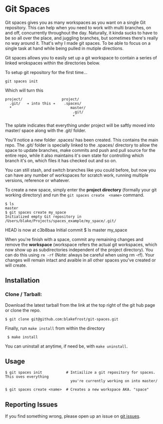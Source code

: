 # Git Spaces

Git spaces gives you as many workspaces as you want on a single Git repository. This can help when you need to work with multi branches, on and off, concurrently throughout the day. Naturally, it kinda sucks to have to be so all over the place, and juggling branches, but sometimes there's really no way around it. That's why I made git spaces. To be able to focus on a single task at hand while being pulled in mutiple directions.

Git spaces allows you to easily set up a git workspace to contain a series of linked wrokspaces within the directories below.

To setup git repository for the first time...

    git spaces init

Which will turn this

    project/                  project/
      .git/   ➔ into this ➔    .spaces/
      *                           master/
                                   .git/
                                   *

The splate indicates that everything under project will be saftly moved into master/ space along with the .git/ folder.

You'll notice a new folder .spaces/ has been created. This contains the main repo. The .git/ folder is specially linked to the .spaces/ directory to allow the space to update branches, make commits and push and pull source for the entire repo, while it also maintains it's own state for controlling which branch it's on, which files it has checked out and so on.

You can still stash, and switch branches like you could before, but now you can have any number of workspaces for scratch work, running multiple versions, reference or whatever.

To create a new space, simply enter the **project directory** (formally your git working directory) and run the `git spaces create  <name>` command.

    $ ls
    master
    $ git spaces create my_space
    Initialized empty Git repository in /Users/blake/Projects/spaces_example/my_space/.git/
HEAD is now at c3b8baa Initial commit
    $ ls
    master my_space

When you're finish with a space, commit any remaining changes and remove the **workspace** (workspace refers the actual git workspaces, which now show up as subdirectories independent of the project directory). You can do this using `rm -rf` (Note: always be careful when using rm -rf). Your changes will remain intact and avaible in all other spaces you've created or will create.

## Installation

### Clone / Tarball:

Download the latest tarball from the link at the top right of the git hub page or clone the repo.

    $ git clone git@github.com:blakefrost/git-spaces.git

Finally, run `make install` from within the directory

     $ make install

You can uninstall at anytime, if need be, with `make uninstall`.

## Usage

    $ git spaces init           # Intiailize a git repository for spaces. This oves everything 
                                  you're currently working on into master/

    $ git spaces create <name>  # Creates a new workspace AKA. "space"

## Reporting Issues

If you find something wrong, please open up an issue on [git issues](https://github.com/blakefrost/git-spaces/issues).


